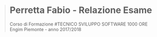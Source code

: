 > # Perretta Fabio - Relazione Esame
> 
> Corso di Formazione #TECNICO SVILUPPO SOFTWARE 1000 ORE
> Engim Piemonte - anno 2017/2018
